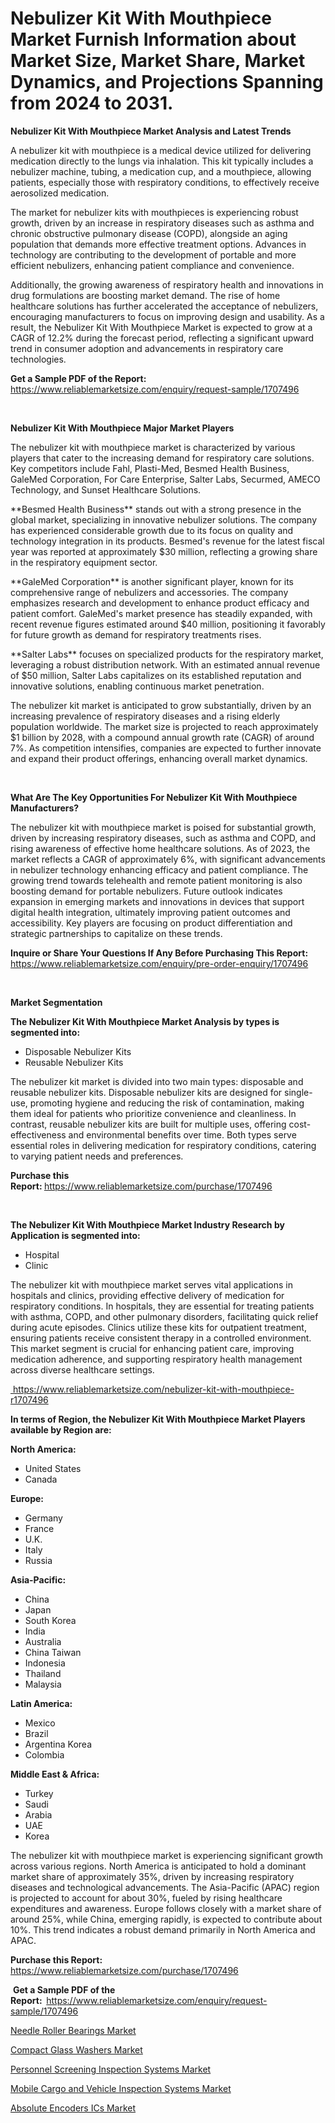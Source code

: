 <p><h1>Nebulizer Kit With Mouthpiece Market Furnish Information about Market Size, Market Share, Market Dynamics, and Projections Spanning from 2024 to 2031.</h1></p><p><strong>Nebulizer Kit With Mouthpiece Market Analysis and Latest Trends</strong></p>
<p><p>A nebulizer kit with mouthpiece is a medical device utilized for delivering medication directly to the lungs via inhalation. This kit typically includes a nebulizer machine, tubing, a medication cup, and a mouthpiece, allowing patients, especially those with respiratory conditions, to effectively receive aerosolized medication. </p><p>The market for nebulizer kits with mouthpieces is experiencing robust growth, driven by an increase in respiratory diseases such as asthma and chronic obstructive pulmonary disease (COPD), alongside an aging population that demands more effective treatment options. Advances in technology are contributing to the development of portable and more efficient nebulizers, enhancing patient compliance and convenience. </p><p>Additionally, the growing awareness of respiratory health and innovations in drug formulations are boosting market demand. The rise of home healthcare solutions has further accelerated the acceptance of nebulizers, encouraging manufacturers to focus on improving design and usability. As a result, the Nebulizer Kit With Mouthpiece Market is expected to grow at a CAGR of 12.2% during the forecast period, reflecting a significant upward trend in consumer adoption and advancements in respiratory care technologies.</p></p>
<p><strong>Get a Sample PDF of the Report:&nbsp;</strong> <a href="https://www.reliablemarketsize.com/enquiry/request-sample/1707496?utm_campaign=1103&utm_medium=2&utm_source=Github&utm_content=ia&utm_term=13102024&utm_id=nebulizer-kit-with-mouthpiece">https://www.reliablemarketsize.com/enquiry/request-sample/1707496</a></p>
<p>&nbsp;</p>
<p><strong>Nebulizer Kit With Mouthpiece Major Market Players</strong></p>
<p><p>The nebulizer kit with mouthpiece market is characterized by various players that cater to the increasing demand for respiratory care solutions. Key competitors include Fahl, Plasti-Med, Besmed Health Business, GaleMed Corporation, For Care Enterprise, Salter Labs, Securmed, AMECO Technology, and Sunset Healthcare Solutions.</p><p>**Besmed Health Business** stands out with a strong presence in the global market, specializing in innovative nebulizer solutions. The company has experienced considerable growth due to its focus on quality and technology integration in its products. Besmed's revenue for the latest fiscal year was reported at approximately $30 million, reflecting a growing share in the respiratory equipment sector.</p><p>**GaleMed Corporation** is another significant player, known for its comprehensive range of nebulizers and accessories. The company emphasizes research and development to enhance product efficacy and patient comfort. GaleMed's market presence has steadily expanded, with recent revenue figures estimated around $40 million, positioning it favorably for future growth as demand for respiratory treatments rises.</p><p>**Salter Labs** focuses on specialized products for the respiratory market, leveraging a robust distribution network. With an estimated annual revenue of $50 million, Salter Labs capitalizes on its established reputation and innovative solutions, enabling continuous market penetration.</p><p>The nebulizer kit market is anticipated to grow substantially, driven by an increasing prevalence of respiratory diseases and a rising elderly population worldwide. The market size is projected to reach approximately $1 billion by 2028, with a compound annual growth rate (CAGR) of around 7%. As competition intensifies, companies are expected to further innovate and expand their product offerings, enhancing overall market dynamics.</p></p>
<p>&nbsp;</p>
<p><strong>What Are The Key Opportunities For Nebulizer Kit With Mouthpiece Manufacturers?</strong></p>
<p><p>The nebulizer kit with mouthpiece market is poised for substantial growth, driven by increasing respiratory diseases, such as asthma and COPD, and rising awareness of effective home healthcare solutions. As of 2023, the market reflects a CAGR of approximately 6%, with significant advancements in nebulizer technology enhancing efficacy and patient compliance. The growing trend towards telehealth and remote patient monitoring is also boosting demand for portable nebulizers. Future outlook indicates expansion in emerging markets and innovations in devices that support digital health integration, ultimately improving patient outcomes and accessibility. Key players are focusing on product differentiation and strategic partnerships to capitalize on these trends.</p></p>
<p><strong>Inquire or Share Your Questions If Any Before Purchasing This Report:</strong> <a href="https://www.reliablemarketsize.com/enquiry/pre-order-enquiry/1707496?utm_campaign=1103&utm_medium=2&utm_source=Github&utm_content=ia&utm_term=13102024&utm_id=nebulizer-kit-with-mouthpiece">https://www.reliablemarketsize.com/enquiry/pre-order-enquiry/1707496</a></p>
<p>&nbsp;</p>
<p><strong>Market Segmentation</strong></p>
<p><strong>The Nebulizer Kit With Mouthpiece Market Analysis by types is segmented into:</strong></p>
<p><ul><li>Disposable Nebulizer Kits</li><li>Reusable Nebulizer Kits</li></ul></p>
<p><p>The nebulizer kit market is divided into two main types: disposable and reusable nebulizer kits. Disposable nebulizer kits are designed for single-use, promoting hygiene and reducing the risk of contamination, making them ideal for patients who prioritize convenience and cleanliness. In contrast, reusable nebulizer kits are built for multiple uses, offering cost-effectiveness and environmental benefits over time. Both types serve essential roles in delivering medication for respiratory conditions, catering to varying patient needs and preferences.</p></p>
<p><strong>Purchase this Report:&nbsp;</strong><a href="https://www.reliablemarketsize.com/purchase/1707496?utm_campaign=1103&utm_medium=2&utm_source=Github&utm_content=ia&utm_term=13102024&utm_id=nebulizer-kit-with-mouthpiece">https://www.reliablemarketsize.com/purchase/1707496</a></p>
<p>&nbsp;</p>
<p><strong>The Nebulizer Kit With Mouthpiece Market Industry Research by Application is segmented into:</strong></p>
<p><ul><li>Hospital</li><li>Clinic</li></ul></p>
<p><p>The nebulizer kit with mouthpiece market serves vital applications in hospitals and clinics, providing effective delivery of medication for respiratory conditions. In hospitals, they are essential for treating patients with asthma, COPD, and other pulmonary disorders, facilitating quick relief during acute episodes. Clinics utilize these kits for outpatient treatment, ensuring patients receive consistent therapy in a controlled environment. This market segment is crucial for enhancing patient care, improving medication adherence, and supporting respiratory health management across diverse healthcare settings.</p></p>
<p><a href="https://www.reliablemarketsize.com/nebulizer-kit-with-mouthpiece-r1707496?utm_campaign=1103&utm_medium=2&utm_source=Github&utm_content=ia&utm_term=13102024&utm_id=nebulizer-kit-with-mouthpiece">&nbsp;https://www.reliablemarketsize.com/nebulizer-kit-with-mouthpiece-r1707496</a></p>
<p><strong>In terms of Region, the Nebulizer Kit With Mouthpiece Market Players available by Region are:</strong></p>
<p>
    <p> <strong> North America: </strong>
        <ul>
            <li>United States</li>
            <li>Canada</li>
        </ul>
        </p> 
    <p> <strong> Europe: </strong>
        <ul>
            <li>Germany</li>
            <li>France</li>
            <li>U.K.</li>
            <li>Italy</li>
            <li>Russia</li>
        </ul>
        </p> 
    <p> <strong> Asia-Pacific: </strong>
        <ul>
            <li>China</li>
            <li>Japan</li>
            <li>South Korea</li>
            <li>India</li>
            <li>Australia</li>
            <li>China Taiwan</li>
            <li>Indonesia</li>
            <li>Thailand</li>
            <li>Malaysia</li>
        </ul>
        </p> 
    <p> <strong> Latin America: </strong>
        <ul>
            <li>Mexico</li>
            <li>Brazil</li>
            <li>Argentina Korea</li>
            <li>Colombia</li>
        </ul>
        </p> 
    <p> <strong> Middle East & Africa: </strong>
        <ul>
            <li>Turkey</li>
            <li>Saudi</li>
            <li>Arabia</li>
            <li>UAE</li>
            <li>Korea</li>
        </ul>
    </p>
    </p>
<p><p>The nebulizer kit with mouthpiece market is experiencing significant growth across various regions. North America is anticipated to hold a dominant market share of approximately 35%, driven by increasing respiratory diseases and technological advancements. The Asia-Pacific (APAC) region is projected to account for about 30%, fueled by rising healthcare expenditures and awareness. Europe follows closely with a market share of around 25%, while China, emerging rapidly, is expected to contribute about 10%. This trend indicates a robust demand primarily in North America and APAC.</p></p>
<p><strong>Purchase this Report: </strong><a href="https://www.reliablemarketsize.com/purchase/1707496?utm_campaign=1103&utm_medium=2&utm_source=Github&utm_content=ia&utm_term=13102024&utm_id=nebulizer-kit-with-mouthpiece">https://www.reliablemarketsize.com/purchase/1707496</a></p>
<p>&nbsp;<strong>Get a Sample PDF of the Report:&nbsp;&nbsp;</strong><a href="https://www.reliablemarketsize.com/enquiry/request-sample/1707496?utm_campaign=1103&utm_medium=2&utm_source=Github&utm_content=ia&utm_term=13102024&utm_id=nebulizer-kit-with-mouthpiece">https://www.reliablemarketsize.com/enquiry/request-sample/1707496</a></p>
<p><strong></strong></p>
<p><p><a href="https://github.com/delois3febartus/Market-Research-Report-List-1/blob/main/needle-roller-bearings-market.md?utm_campaign=1103&utm_medium=2&utm_source=Github&utm_content=ia&utm_term=13102024&utm_id=nebulizer-kit-with-mouthpiece">Needle Roller Bearings Market</a></p><p><a href="https://github.com/lallietva4l/Market-Research-Report-List-1/blob/main/compact-glass-washers-market.md?utm_campaign=1103&utm_medium=2&utm_source=Github&utm_content=ia&utm_term=13102024&utm_id=nebulizer-kit-with-mouthpiece">Compact Glass Washers Market</a></p><p><a href="https://www.linkedin.com/pulse/personnel-screening-inspection-systems-market-share-new-trends-njyaf?utm_campaign=1103&utm_medium=2&utm_source=Github&utm_content=ia&utm_term=13102024&utm_id=nebulizer-kit-with-mouthpiece">Personnel Screening Inspection Systems Market</a></p><p><a href="https://www.linkedin.com/pulse/navigating-global-mobile-cargo-vehicle-inspection-systems-market-zlibf?utm_campaign=1103&utm_medium=2&utm_source=Github&utm_content=ia&utm_term=13102024&utm_id=nebulizer-kit-with-mouthpiece">Mobile Cargo and Vehicle Inspection Systems Market</a></p><p><a href="https://www.linkedin.com/pulse/absolute-encoders-ics-market-drivers-challenges-forecast-wv7ic?utm_campaign=1103&utm_medium=2&utm_source=Github&utm_content=ia&utm_term=13102024&utm_id=nebulizer-kit-with-mouthpiece">Absolute Encoders ICs Market</a></p></p>
